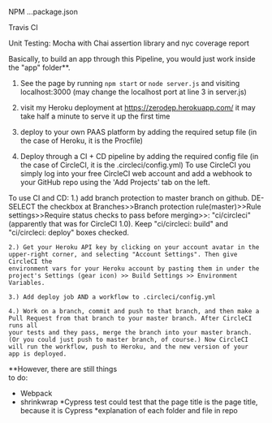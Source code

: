 NPM ...package.json

Travis CI

Unit Testing: Mocha with Chai assertion library and nyc coverage report

Basically, to build an app through this Pipeline, you would just work inside the "app" folder**.




1. See the page by running `npm start` or `node server.js` and
visiting localhost:3000 (may change the localhost port at line 3 in server.js)

2. visit my Heroku deployment at https://zerodep.herokuapp.com/ it may take half
   a minute to serve it up the first time

3. deploy to your own PAAS platform by adding the required setup file
   (in the case of Heroku, it is the Procfile)

4. Deploy through a CI + CD pipeline by adding the required config
   file (in the case of CircleCI, it is the .circleci/config.yml) To use
   CircleCI you simply log into your free CircleCI web account and add a
   webhook to your GitHub repo using the 'Add Projects' tab on the left.

To use CI and CD:
    1.) add branch protection to master branch on github. DE-SELECT the checkbox at
    Branches>>Branch protection rule(master)>>Rule settings>>Require status
    checks to pass before merging>>: "ci/circleci"
    (apparently that was for CircleCI 1.0). Keep "ci/circleci: build" and
    "ci/circleci: deploy" boxes checked.

    2.) Get your Heroku API key by clicking on your account avatar in the
    upper-right corner, and selecting "Account Settings". Then give CircleCI the
    environment vars for your Heroku account by pasting them in under the
    project's Settings (gear icon) >> Build Settings >> Environment Variables.  

    3.) Add deploy job AND a workflow to .circleci/config.yml

    4.) Work on a branch, commit and push to that branch, and then make a
    Pull Request from that branch to your master branch. After CircleCI runs all
    your tests and they pass, merge the branch into your master branch. (Or you could just push to master branch, of course.) Now CircleCI will run the workflow, push to Heroku, and the new version of your
    app is deployed.

**However, there are still things   
to do:
* Webpack
* shrinkwrap
*Cypress test could test that the page title is the page title, because it is Cypress
*explanation of each folder and file in repo
